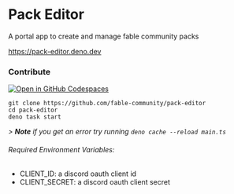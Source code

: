 # Pack Editor

A portal app to create and manage fable community packs

<https://pack-editor.deno.dev>

### Contribute

[![Open in GitHub Codespaces](https://github.com/codespaces/badge.svg)](https://codespaces.new/fable-community/pack-editor?quickstart=1)

```
git clone https://github.com/fable-community/pack-editor
cd pack-editor
deno task start
```

_> **Note** if you get an error try running `deno cache --reload main.ts`_

###### Required Environment Variables:

- CLIENT_ID: a discord oauth client id
- CLIENT_SECRET: a discord oauth client secret
